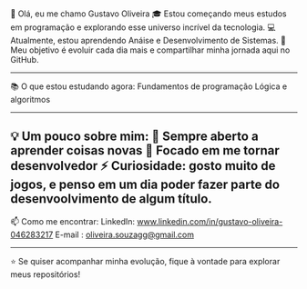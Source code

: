 👋 Olá, eu me chamo Gustavo Oliveira
🎓 Estou começando meus estudos em programação e explorando esse universo incrível da tecnologia.
💻 Atualmente, estou aprendendo Anáise e Desenvolvimento de Sistemas.
🚀 Meu objetivo é evoluir cada dia mais e compartilhar minha jornada aqui no GitHub.

---

📚 O que estou estudando agora:
Fundamentos de programação
Lógica e algoritmos


---

💡 Um pouco sobre mim:
🌱 Sempre aberto a aprender coisas novas
🎯 Focado em me tornar desenvolvedor
⚡ Curiosidade: gosto muito de jogos, e penso em um dia poder fazer parte do desenvoolvimento de algum título.
---

📫 Como me encontrar:
LinkedIn: www.linkedin.com/in/gustavo-oliveira-046283217
E-mail : oliveira.souzagg@gmail.com

---

⭐ Se quiser acompanhar minha evolução, fique à vontade para explorar meus repositórios!

